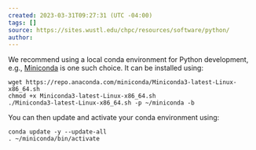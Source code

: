 ```yaml
---
created: 2023-03-31T09:27:31 (UTC -04:00)
tags: []
source: https://sites.wustl.edu/chpc/resources/software/python/
author:
---
```


We recommend using a local conda environment for Python development, e.g., [Miniconda](https://docs.conda.io/en/main/miniconda.html) is one such choice. It can be installed using:
```
wget https://repo.anaconda.com/miniconda/Miniconda3-latest-Linux-x86_64.sh
chmod +x Miniconda3-latest-Linux-x86_64.sh
./Miniconda3-latest-Linux-x86_64.sh -p ~/miniconda -b
```

You can then update and activate your conda environment using:
```
conda update -y --update-all
. ~/miniconda/bin/activate
```
